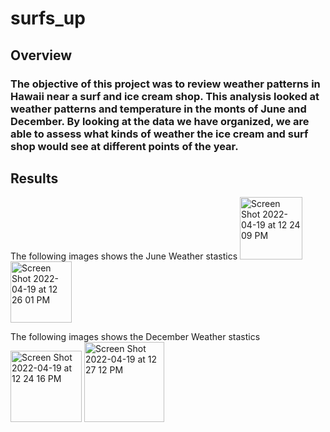 # surfs_up
## Overview
### The objective of this project was to review weather patterns in Hawaii near a surf and ice cream shop. This analysis looked at weather patterns and temperature in the monts of June and December. By looking at the data we have organized, we are able to assess what kinds of weather the ice cream and surf shop would see at different points of the year. 
## Results
The following images shows the June Weather stastics
<img width="100" alt="Screen Shot 2022-04-19 at 12 24 09 PM" src="https://user-images.githubusercontent.com/100374924/164050612-fd428c2e-fd07-4d0f-8428-0e452ca2b27c.png"><img width="98" alt="Screen Shot 2022-04-19 at 12 26 01 PM" src="https://user-images.githubusercontent.com/100374924/164050915-76fdeff5-5288-410f-b6a8-7b4de74c9426.png">

The following images shows the December Weather stastics
<img width="114" alt="Screen Shot 2022-04-19 at 12 24 16 PM" src="https://user-images.githubusercontent.com/100374924/164050615-9c66f0ed-a09d-4263-a197-08554055781c.png">
<img width="128" alt="Screen Shot 2022-04-19 at 12 27 12 PM" src="https://user-images.githubusercontent.com/100374924/164051079-7cd1da30-8caa-4718-b130-eda6fa44eed8.png">
